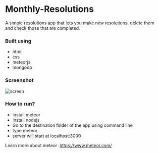 # Monthly-Resolutions
A simple resolutions app that lets you make new resolutions, delete them and check those that are completed.

### Built using 

* html
* css
* meteorjs
* mongodb

### Screenshot

![screen](https://user-images.githubusercontent.com/19841485/27519174-12efd150-5a0c-11e7-81d7-33f9561e5db8.PNG)

### How to run?

* Install meteor
* Install nodejs
* Go to the destination folder of the app using command line
* type meteor
* server will start at localhost:3000

Learn more about meteor :https://www.meteor.com/
